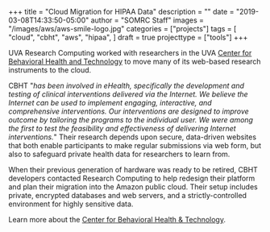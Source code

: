 +++
title = "Cloud Migration for HIPAA Data"
description = ""
date = "2019-03-08T14:33:50-05:00"
author = "SOMRC Staff"
images = "/images/aws/aws-smile-logo.jpg"
categories = ["projects"]
tags = [
  "cloud",
  "cbht",
  "aws",
  "hipaa",
]
draft = true
projecttype = ["tools"]
+++

UVA Research Computing worked with researchers in the UVA [Center for Behavioral Health and Technology](https://med.virginia.edu/bht/) to move many of its web-based research instruments to the cloud. 

CBHT "*has been involved in eHealth, specifically the development and testing of clinical interventions delivered via the Internet.  We believe the Internet can be used to implement engaging, interactive, and comprehensive interventions.  Our interventions are designed to improve outcome by tailoring the programs to the individual user.  We were among the first to test the feasibility and effectiveness of delivering Internet interventions.*" Their research depends upon secure, data-driven websites that both enable participants to make regular submissions via web form, but also to safeguard private health data for researchers to learn from.

When their previous generation of hardware was ready to be retired, CBHT developers contacted Research Computing to help redesign their platform and plan their migration into the Amazon public cloud. Their setup includes private, encrypted databases and web servers, and a strictly-controlled environment for highly sensitive data. 

Learn more about the [Center for Behavioral Health & Technology](https://med.virginia.edu/bht/).
